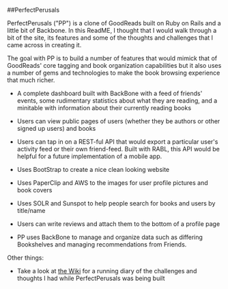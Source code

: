 ##PerfectPerusals 

PerfectPerusals ("PP") is a clone of GoodReads built on Ruby on Rails and a little bit of Backbone. In this ReadME, I thought that I would walk through a bit of the site, its features and some of the thoughts and challenges that I came across in creating it. 

The goal with PP is to build a number of features that would mimick that of GoodReads' core tagging and book organization capabilities but it also uses a number of gems and technologies to make the book browsing experience that much richer. 

* A complete dashboard built with BackBone with a feed of friends' events, some rudimentary statistics about what they are reading, and a minitable with information about their currently reading books 

* Users can view public pages of users (whether they be authors or other signed up users) and books 

* Users can tap in on a REST-ful API that would export a particular user's activity feed or their own friend-feed. Built with RABL, this API would be helpful for a future implementation of a mobile app. 

* Uses BootStrap to create a nice clean looking website

* Uses PaperClip and AWS to the images for user profile pictures and book covers

* Uses SOLR and Sunspot to help people search for books and users by title/name

* Users can write reviews and attach them to the bottom of a profile page 

* PP uses BackBone to manage and organize data such as differing Bookshelves and managing recommendations from Friends. 

Other things: 

* Take a look at [the Wiki](https://github.com/jonathanstyu/perfect-perusals/wiki/_pages) for a running diary of the challenges and thoughts I had while PerfectPerusals was being built 